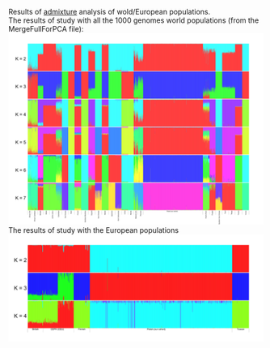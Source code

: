 Results of [admixture](https://genome.cshlp.org/content/19/9/1655) analysis of wold/European populations. <br>
The results of study with all the 1000 genomes world populations (from the MergeFullForPCA file):<br>
![world.jpg](https://github.com/golikp/PolishGenome/blob/main/admixture/World.jpg)
The results of study with the European populations<br>
![EU.jpg](https://github.com/golikp/PolishGenome/blob/main/admixture/EU.jpg)

